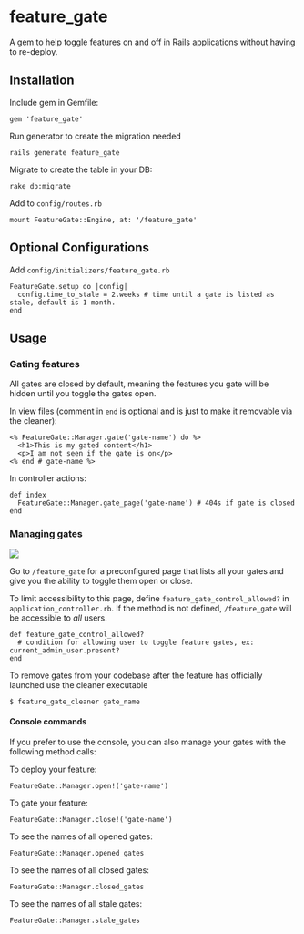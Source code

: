 # feature_gate

A gem to help toggle features on and off in Rails applications without having to re-deploy.

## Installation

Include gem in Gemfile:

    gem 'feature_gate'

Run generator to create the migration needed

    rails generate feature_gate

Migrate to create the table in your DB:

    rake db:migrate

Add to `config/routes.rb`

    mount FeatureGate::Engine, at: '/feature_gate'

## Optional Configurations

Add `config/initializers/feature_gate.rb`

    FeatureGate.setup do |config|
      config.time_to_stale = 2.weeks # time until a gate is listed as stale, default is 1 month.
    end

## Usage

### Gating features

All gates are closed by default, meaning the features you gate will be hidden until you toggle the gates open.

In view files (comment in `end` is optional and is just to make it removable via the cleaner):

    <% FeatureGate::Manager.gate('gate-name') do %>
      <h1>This is my gated content</h1>
      <p>I am not seen if the gate is on</p>
    <% end # gate-name %>

In controller actions:

    def index
      FeatureGate::Manager.gate_page('gate-name') # 404s if gate is closed
    end

### Managing gates

<img src="http://i.imgur.com/p4lMIfo.png">

Go to `/feature_gate` for a preconfigured page that lists all your gates and give you the ability to toggle them open or close.

To limit accessibility to this page, define `feature_gate_control_allowed?` in `application_controller.rb`. If the method is not defined, `/feature_gate` will be accessible to <em>all</em> users.

    def feature_gate_control_allowed?
      # condition for allowing user to toggle feature gates, ex: current_admin_user.present?
    end

To remove gates from your codebase after the feature has officially launched use the cleaner executable

    $ feature_gate_cleaner gate_name

#### Console commands

If you prefer to use the console, you can also manage your gates with the following method calls:

To deploy your feature:

    FeatureGate::Manager.open!('gate-name')

To gate your feature:

    FeatureGate::Manager.close!('gate-name')

To see the names of all opened gates:

    FeatureGate::Manager.opened_gates

To see the names of all closed gates:

    FeatureGate::Manager.closed_gates

To see the names of all stale gates:

    FeatureGate::Manager.stale_gates
